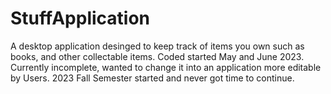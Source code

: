 # StuffApplication
A desktop application desinged to keep track of items you own such as books, and other collectable items. Coded started May and June 2023.
Currently incomplete, wanted to change it into an application more editable by Users. 2023 Fall Semester started and never got time to continue.

